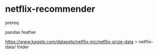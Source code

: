 # netflix-recommender

prereq

pandas
feather

https://www.kaggle.com/datasets/netflix-inc/netflix-prize-data > netflix-data/ folder